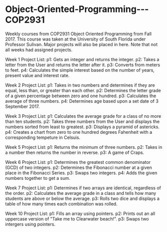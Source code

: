 # Object-Oriented-Programming---COP2931
Weekly courses from COP2931 Object Oriented Programming from Fall 2017.
This course was taken at the University of South Florida under Professor Sulivan.
Major projects will also be placed in here. Note that not all weeks had assigned projects.

Week 1 Project List:
  p1: Gets an integer and returns the integer. 
  p2: Takes a letter from the User and returns the letter after it. 
  p3: Converts from meters to feet. 
  p4: Calculates the simple interest based on the number of years, present value and interest rate.

Week 2 Project List:
  p1: Takes in two numbers and determines if they are equal, less than, or greater than each other.
  p2: Determines the letter grade of a given percentage between zero and one hundred. 
  p3: Calculates the average of three numbers. 
  p4: Determines age based upon a set date of 3 September 2017. 
  
Week 3 Project List: 
  p1: Calculates the average grade for a class of no more than ten students. 
  p2: Takes three numbers from the User and displays the numbers sorted from least to greatest. 
  p3: Displays a pyramid of astericks. 
  p4: Creates a chart from zero to one hundred degrees Fahenheit with a corresponding tempeture in Celsuis. 
  
Week 5 Project List:
  p1: Returns the minimum of three numbers.
  p2: Takes in a number then returns the number in reverse.
  p3: A game of Craps.
  
Week 6 Project List:
  p1: Determines the greatest common denominator (GCD) of two integers. 
  p2: Determines the Fibonacci number at a given place in the Fibonacci Series. 
  p3: Swaps two integers.
  p4: Adds the given numbers together to get a sum. 
  
Week 7 Project List:
	p1: Determines if two arrays are identical, regardless of the order.
	p2: Calculates the average grade in a class and tells how many students are above or below the average.
	p3: Rolls two dice and displays a table of how many times each combination was rolled.
	
Week 10 Project List: 
	p1: Fills an array using pointers.
	p2: Prints out an all uppercase version of "Take me to Clearwater beach!".
	p3: Swaps two intergers using pointers.
